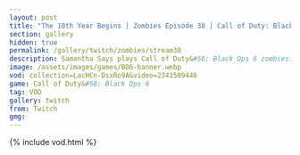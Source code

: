 ```yaml
---
layout: post
title: "The 10th Year Begins | Zombies Episode 38 | Call of Duty: Black Ops 6"
section: gallery
hidden: true
permalink: /gallery/twitch/zombies/stream38
description: Samantha Says plays Call of Duty&#58; Black Ops 6 zombies. Episode 38.
image: /assets/images/games/BO6-banner.webp
vod: collection=LacHCn-DsxRo9A&video=2341509448
game: Call of Duty&#58; Black Ops 6
tag: VOD
gallery: twitch
from: Twitch
gmg:
---
```

{% include vod.html %}